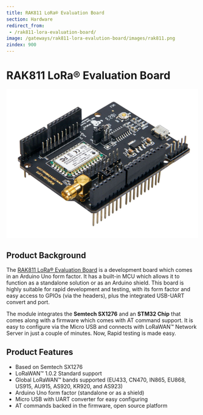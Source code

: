 ```yaml
---
title: RAK811 LoRa® Evaluation Board
section: Hardware
redirect_from:
 - /rak811-lora-evaluation-board/
image: /gateways/rak811-lora-evalution-board/images/rak811.png
zindex: 900
---
```

# RAK811 LoRa® Evaluation Board

![Figure 1: RAK811 LoRa® Breakout Module](images/rak811loraevaluationboard.jpg)

## Product Background
The [RAK811 LoRa® Evaluation Board](https://store.rakwireless.com/products/rak811-wisnode-lora-module) is a development board which comes in an Arduino Uno form factor. It has a built-in MCU which allows it to function as a standalone solution or as an Arduino shield. This board is highly suitable for rapid development and testing, with its form factor and easy access to GPIOs (via the headers), plus the integrated USB-UART convert and port.

The module integrates the **Semtech SX1276** and an **STM32 Chip** that comes along with a firmware which comes with AT command support. It is easy to configure via the Micro USB and connects with LoRaWAN™ Network Server in just a couple of minutes. Now, Rapid testing is made easy.

## Product Features
* Based on Semtech SX1276
* LoRaWAN™ 1.0.2 Standard support
* Global LoRaWAN™ bands supported (EU433, CN470, IN865, EU868, US915, AU915, AS920, KR920, and AS923)
* Arduino Uno form factor (standalone or as a shield)
* Micro USB with UART converter for easy configuring
* AT commands backed in the firmware, open source platform
